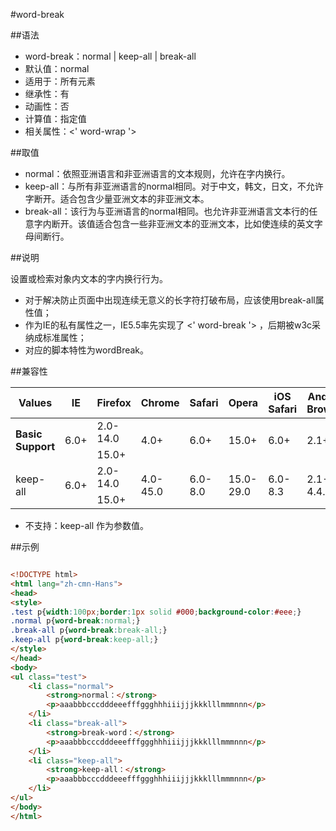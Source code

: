 #word-break

##语法

- word-break：normal | keep-all | break-all
- 默认值：normal
- 适用于：所有元素
- 继承性：有
- 动画性：否
- 计算值：指定值
- 相关属性：&lt;' word-wrap '&gt;


##取值

- normal：依照亚洲语言和非亚洲语言的文本规则，允许在字内换行。
- keep-all：与所有非亚洲语言的normal相同。对于中文，韩文，日文，不允许字断开。适合包含少量亚洲文本的非亚洲文本。
- break-all：该行为与亚洲语言的normal相同。也允许非亚洲语言文本行的任意字内断开。该值适合包含一些非亚洲文本的亚洲文本，比如使连续的英文字母间断行。


##说明

设置或检索对象内文本的字内换行行为。

- 对于解决防止页面中出现连续无意义的长字符打破布局，应该使用break-all属性值；
- 作为IE的私有属性之一，IE5.5率先实现了 &lt;' word-break '&gt; ，后期被w3c采纳成标准属性；
- 对应的脚本特性为wordBreak。


##兼容性


<table class="compatible">
<thead>
	<tr>
		<th>Values</th>
		<th>IE</th>
		<th>Firefox</th>
		<th>Chrome</th>
		<th>Safari</th>
		<th>Opera</th>
		<th>iOS Safari</th>
		<th>Android Browser</th>
		<th>Android Chrome</th>
	</tr>
</thead>
<tbody>
	<tr>
		<td rowspan="2"><strong>Basic Support</strong></td>
		<td class="support" rowspan="2">6.0+</td>
		<td class="unsupport">2.0-14.0</td>
		<td class="support" rowspan="2">4.0+</td>
		<td class="support" rowspan="2">6.0+</td>
		<td class="support" rowspan="2">15.0+</td>
		<td class="support" rowspan="2">6.0+</td>
		<td class="support" rowspan="2">2.1+</td>
		<td class="support" rowspan="2">18.0+</td>
	</tr>
	<tr>
		<td class="support">15.0+</td>
	</tr>
	<tr>
		<td rowspan="2">keep-all</td>
		<td class="support" rowspan="2">6.0+</td>
		<td class="unsupport">2.0-14.0</td>
		<td class="unsupport" rowspan="2">4.0-45.0</td>
		<td class="unsupport" rowspan="2">6.0-8.0</td>
		<td class="unsupport" rowspan="2">15.0-29.0</td>
		<td class="unsupport" rowspan="2">6.0-8.3</td>
		<td class="unsupport" rowspan="2">2.1-4.4.4</td>
		<td class="unsupport" rowspan="2">18.0-42.0</td>
	</tr>
	<tr>
		<td class="support">15.0+</td>
	</tr>
</tbody>
</table>


- 不支持：keep-all 作为参数值。


##示例

```html

<!DOCTYPE html>
<html lang="zh-cmn-Hans">
<head>
<style>
.test p{width:100px;border:1px solid #000;background-color:#eee;}
.normal p{word-break:normal;}
.break-all p{word-break:break-all;}
.keep-all p{word-break:keep-all;}
</style>
</head>
<body>
<ul class="test">
	<li class="normal">
		<strong>normal：</strong>
		<p>aaabbbcccdddeeefffggghhhiiijjjkkklllmmmnnn</p>
	</li>
	<li class="break-all">
		<strong>break-word：</strong>
		<p>aaabbbcccdddeeefffggghhhiiijjjkkklllmmmnnn</p>
	</li>
	<li class="keep-all">
		<strong>keep-all：</strong>
		<p>aaabbbcccdddeeefffggghhhiiijjjkkklllmmmnnn</p>
	</li>
</ul>
</body>
</html>

```
